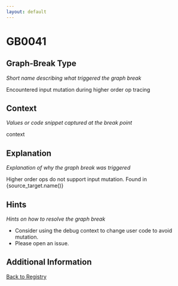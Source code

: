 ```yaml
---
layout: default
---
```

# GB0041

## Graph-Break Type
*Short name describing what triggered the graph break*

Encountered input mutation during higher order op tracing

## Context
*Values or code snippet captured at the break point*

context

## Explanation
*Explanation of why the graph break was triggered*

Higher order ops do not support input mutation. Found in {source_target.name()}

## Hints
*Hints on how to resolve the graph break*

- Consider using the debug context to change user code to avoid mutation.
- Please open an issue.


## Additional Information

<!-- ADDITIONAL INFORMATION START - Add custom information below this line -->

<!-- ADDITIONAL INFORMATION END -->

[Back to Registry](../index.html)
